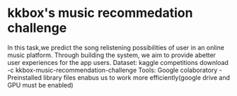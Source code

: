 # kkbox's music recommedation challenge
In this task,we predict the song relistening possibilities of user in an online music platform.
Through building the system, we aim to provide abetter user experiences for the app users.
Dataset:
kaggle competitions download -c kkbox-music-recommendation-challenge
Tools:
Google colaboratory
  -Preinstalled library files enabus us to work more efficiently(google drive and GPU must be enabled)
